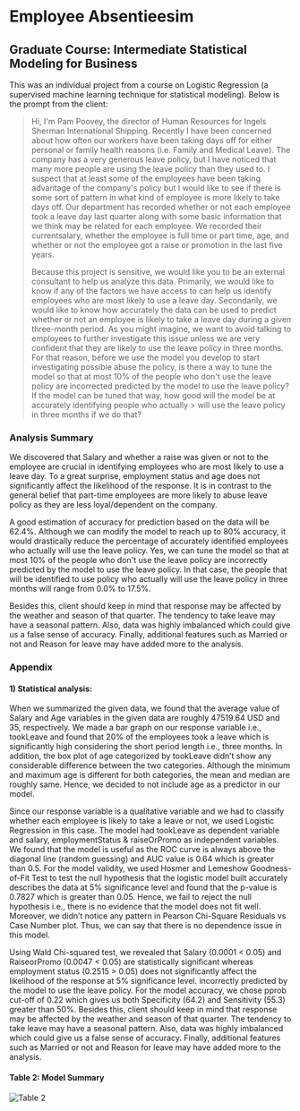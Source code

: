 # Employee Absentieesim #
## Graduate Course: Intermediate Statistical Modeling for Business
This was an individual project from a course on Logistic Regression (a supervised machine learning technique for statistical modeling). Below is the prompt from the client:

> Hi, I'm Pam Poovey, the director of Human Resources for Ingels Sherman International Shipping. Recently I have been concerned about how often our workers have been taking days off for either personal or family health reasons (i.e. Family and Medical Leave). The company has a very generous leave policy, but I have noticed that many more people are using the leave policy than they used to. I suspect that at least some of the employees have been taking advantage of the company's policy but I would like to see if there is some sort of pattern in what kind of employee is more likely to take days off. Our department has recorded whether or not each employee took a leave day last quarter along with some basic information that we think may be related for each employee. We recorded their currentsalary, whether the employee is full time or part time, age, and whether or not the employee got a raise or promotion in the last five years. 
> 
> Because this project is sensitive, we would like you to be an external consultant to help us analyze this data. Primarily, we would like to know if any of the factors we have access to can help us identify employees who are most likely to use a leave day. Secondarily, we would like to know how accurately the data can be used to predict whether or not an employee is likely to take a leave day during a given three-month period. As you might imagine, we want to avoid talking to employees to further investigate this issue unless we are very confident that they are likely to use the leave policy in three months. For that reason, before we use the model you develop to start investigating possible abuse the policy, is there a way to tune the model so that at most 10% of the people who don't use the leave policy are incorrected predicted by the model to use the leave policy? If the model can be tuned that way, how good will the model be at accurately identifying people who actually > will use the leave policy in three months if we do that?

### Analysis Summary

We discovered that Salary and whether a raise was given or not to the employee are crucial in identifying employees who are most likely to use a leave day. To a great surprise, employment status and age does not significantly affect the likelihood of the response. It is in contrast to the general belief that part-time employees are more likely to abuse leave policy as they are less loyal/dependent on the company. 

A good estimation of accuracy for prediction based on the data will be 62.4%. Although we can modify the model to reach up to 80% accuracy, it would drastically reduce the percentage of accurately identified employees who actually will use the leave policy. Yes, we can tune the model so that at most 10% of the people who don't use the leave policy are incorrectly predicted by the model to use the leave policy. In that case, the people that will be identified to use policy who actually will use the leave policy in three months will range from 0.0% to 17.5%.

Besides this, client should keep in mind that response may be affected by the weather and season of that quarter. The tendency to take leave may have a seasonal pattern. Also, data was highly imbalanced which could give us a false sense of accuracy. Finally, additional features such as Married or not and Reason for leave may have added more to the analysis. 

### Appendix

#### 1) Statistical analysis:

When we summarized the given data, we found that the average value of Salary and Age variables in the given data are roughly 47519.64 USD and 35, respectively. We made a bar graph on our response variable i.e., tookLeave and found that 20% of the employees took a leave which is significantly high considering the short period length i.e., three months. In addition, the box plot of age categorized by tookLeave didn’t show any considerable difference between the two categories. Although the minimum and maximum age is different for both categories, the mean and median are roughly same. Hence, we decided to not include age as a predictor in our model. 

Since our response variable is a qualitative variable and we had to classify whether each employee is likely to take a leave or not, we used Logistic Regression in this case. The model had tookLeave as dependent variable and salary, employmentStatus & raiseOrPromo as independent variables. We found that the model is useful as the ROC curve is always above the diagonal line (random guessing) and AUC value is 0.64 which is greater than 0.5. For the model validity, we used Hosmer and Lemeshow Goodness-of-Fit Test to test the null hypothesis that the logistic model built accurately describes the data at 5% significance level and found that the p-value is 0.7827 which is greater than 0.05. Hence, we fail to reject the null hypothesis i.e., there is no evidence that the model does not fit well. Moreover, we didn’t notice any pattern in Pearson Chi-Square Residuals vs Case Number plot. Thus, we can say that there is no dependence issue in this model. 

Using Wald Chi-squared test, we revealed that Salary (0.0001 < 0.05) and RaiseorPromo (0.0047 < 0.05) are statistically significant whereas employment status (0.2515 > 0.05) does not significantly affect the likelihood of the response at 5% significance level. incorrectly predicted by the model to use the leave policy. For the model accuracy, we chose pprob cut-off of 0.22 which gives us both Specificity (64.2) and Sensitivity (55.3) greater than 50%. Besides this, client should keep in mind that response may be affected by the weather and season of that quarter. The tendency to take leave may have a seasonal pattern. Also, data was highly imbalanced which could give us a false sense of accuracy. Finally, additional features such as Married or not and Reason for leave may have added more to the analysis.

#### Table 2: Model Summary

![Table 2](https://user-images.githubusercontent.com/37155988/93033721-72d43280-f605-11ea-82fb-14ebf54fd502.png)
